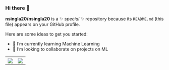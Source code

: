 ### Hi there 👋


**nsingla20/nsingla20** is a ✨ _special_ ✨ repository because its `README.md` (this file) appears on your GitHub profile.

Here are some ideas to get you started:

<!-- - 🔭 I’m currently working on  -->
- 🌱 I’m currently learning Machine Learning
- 👯 I’m looking to collaborate on projects on ML
<!-- - 🤔 I’m looking for help with ... -->
<!-- - 💬 Ask me about ... -->
<!-- - 📫 How to reach me: ... -->
<!-- - 😄 Pronouns: ... -->
<!-- - ⚡ Fun fact:  -->

<table style="width:100%">
  <tr>
    <th><img src="https://github-readme-stats.vercel.app/api?username=nsingla20&show_icons=true&hide_border=true&hide=issues" /></th>
    <th><img src="https://github-readme-stats.vercel.app/api/top-langs/?username=nsingla20&layout=compact&langs_count=6" /></th>
  </tr>
</table>
<br>
